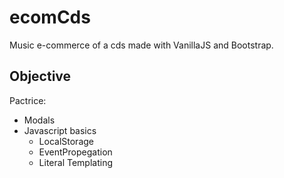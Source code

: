 # ecomCds
Music e-commerce of a cds made with VanillaJS and Bootstrap.
## Objective
Pactrice:
- Modals
- Javascript basics  
  - LocalStorage
  - EventPropegation
  - Literal Templating
